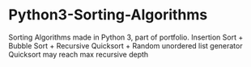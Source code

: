 # Python3-Sorting-Algorithms
Sorting Algorithms made in Python 3, part of portfolio. Insertion Sort + Bubble Sort + Recursive Quicksort + Random unordered list generator
Quicksort may reach max recursive depth

